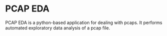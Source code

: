 # PCAP EDA

PCAP EDA is a python-based application for dealing with pcaps. It performs
automated exploratory data analysis of a pcap file.



